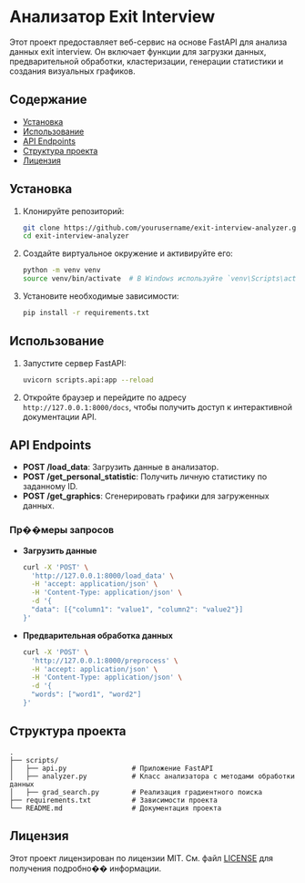 # Анализатор Exit Interview

Этот проект предоставляет веб-сервис на основе FastAPI для анализа данных exit interview. Он включает функции для
загрузки данных, предварительной обработки, кластеризации, генерации статистики и создания визуальных графиков.

## Содержание

- [Установка](#установка)
- [Использование](#использование)
- [API Endpoints](#api-endpoints)
- [Структура проекта](#структура-проекта)
- [Лицензия](#лицензия)

## Установка

1. Клонируйте репозиторий:
    ```sh
    git clone https://github.com/yourusername/exit-interview-analyzer.git
    cd exit-interview-analyzer
    ```

2. Создайте виртуальное окружение и активируйте его:
    ```sh
    python -m venv venv
    source venv/bin/activate  # В Windows используйте `venv\Scripts\activate`
    ```

3. Установите необходимые зависимости:
    ```sh
    pip install -r requirements.txt
    ```

## Использование

1. Запустите сервер FastAPI:
    ```sh
    uvicorn scripts.api:app --reload
    ```

2. Откройте браузер и перейдите по адресу `http://127.0.0.1:8000/docs`, чтобы получить доступ к интерактивной
   документации API.

## API Endpoints

- **POST /load_data**: Загрузить данные в анализатор.
- **POST /get_personal_statistic**: Получить личную статистику по заданному ID.
- **POST /get_graphics**: Сгенерировать графики для загруженных данных.

### Пр��меры запросов

- **Загрузить данные**
    ```sh
    curl -X 'POST' \
      'http://127.0.0.1:8000/load_data' \
      -H 'accept: application/json' \
      -H 'Content-Type: application/json' \
      -d '{
      "data": [{"column1": "value1", "column2": "value2"}]
    }'
    ```

- **Предварительная обработка данных**
    ```sh
    curl -X 'POST' \
      'http://127.0.0.1:8000/preprocess' \
      -H 'accept: application/json' \
      -H 'Content-Type: application/json' \
      -d '{
      "words": ["word1", "word2"]
    }'
    ```

## Структура проекта

```plaintext
.
├── scripts/
│   ├── api.py                # Приложение FastAPI
│   ├── analyzer.py           # Класс анализатора с методами обработки данных
│   ├── grad_search.py        # Реализация градиентного поиска
├── requirements.txt          # Зависимости проекта
└── README.md                 # Документация проекта
```

## Лицензия

Этот проект лицензирован по лицензии MIT. См. файл [LICENSE](LICENSE) для получения подробно�� информации.

```
